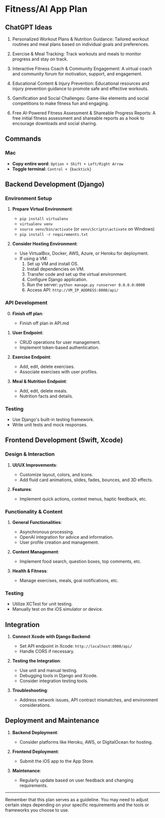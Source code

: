 # Fitness/AI App Plan

## ChatGPT Ideas
1. Personalized Workout Plans & Nutrition Guidance: Tailored workout routines and meal plans based on individual goals and preferences.

2. Exercise & Meal Tracking: Track workouts and meals to monitor progress and stay on track.

3. Interactive Fitness Coach & Community Engagement: A virtual coach and community forum for motivation, support, and engagement.

4. Educational Content & Injury Prevention: Educational resources and injury prevention guidance to promote safe and effective workouts.

5. Gamification and Social Challenges: Game-like elements and social competitions to make fitness fun and engaging.

6. Free AI-Powered Fitness Assessment & Shareable Progress Reports: A free initial fitness assessment and shareable reports as a hook to encourage downloads and social sharing.

## Commands
### Mac
- **Copy entire word**: `Option + Shift + Left/Right Arrow`
- **Toggle terminal**: `Control + {backtick}`

## Backend Development (Django)

### Environment Setup
1. **Prepare Virtual Environment**:
   - `pip install virtualenv`
   - `virtualenv venv`
   - `source venv/bin/activate` (or `venv\Scripts\activate` on Windows)
   - `pip install -r requirements.txt`

2. **Consider Hosting Environment**:
   - Use VirtualBox, Docker, AWS, Azure, or Heroku for deployment.
   - If using a VM:
      1. Set up VM and install OS.
      2. Install dependencies on VM.
      3. Transfer code and set up the virtual environment.
      4. Configure Django application.
      5. Run the server: `python manage.py runserver 0.0.0.0:8000`
      6. Access API: `http://VM_IP_ADDRESS:8000/api/`

### API Development
0. **Finish off plan**:
    - Finish off plan in API.md

1. **User Endpoint**:
   - CRUD operations for user management.
   - Implement token-based authentication.

2. **Exercise Endpoint**:
   - Add, edit, delete exercises.
   - Associate exercises with user profiles.

3. **Meal & Nutrition Endpoint**:
   - Add, edit, delete meals.
   - Nutrition facts and details.

### Testing
- Use Django's built-in testing framework.
- Write unit tests and mock responses.

## Frontend Development (Swift, Xcode)

### Design & Interaction
1. **UI/UX Improvements**:
   - Customize layout, colors, and icons.
   - Add fluid card animations, slides, fades, bounces, and 3D effects.

2. **Features**:
   - Implement quick actions, context menus, haptic feedback, etc.

### Functionality & Content
1. **General Functionalities**:
   - Asynchronous processing.
   - OpenAI integration for advice and information.
   - User profile creation and management.

2. **Content Management**:
   - Implement food search, question boxes, top comments, etc.

3. **Health & Fitness**:
   - Manage exercises, meals, goal notifications, etc.

### Testing
- Utilize XCTest for unit testing.
- Manually test on the iOS simulator or device.

## Integration

1. **Connect Xcode with Django Backend**:
   - Set API endpoint in Xcode: `http://localhost:8000/api/`
   - Handle CORS if necessary.

2. **Testing the Integration**:
   - Use unit and manual testing.
   - Debugging tools in Django and Xcode.
   - Consider integration testing tools.

3. **Troubleshooting**:
   - Address network issues, API contract mismatches, and environment considerations.

## Deployment and Maintenance
1. **Backend Deployment**:
   - Consider platforms like Heroku, AWS, or DigitalOcean for hosting.

2. **Frontend Deployment**:
   - Submit the iOS app to the App Store.

3. **Maintenance**:
   - Regularly update based on user feedback and changing requirements.

---

Remember that this plan serves as a guideline. You may need to adjust certain steps depending on your specific requirements and the tools or frameworks you choose to use.

